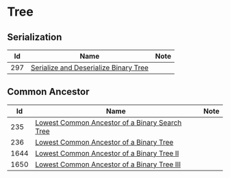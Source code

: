 # Tree

## Serialization
| Id      | Name                                        | Note               |
|---------|---------------------------------------------|--------------------|
| 297     |  <a href="https://github.com/ZSShen/Hacking-Tech-Interview/blob/main/AlgorithmDesign/src/297_Serialize_and_Deserialize_Binary_Tree.cpp" target="_blank">Serialize and Deserialize Binary Tree</a>|  |


## Common Ancestor
| Id      | Name                                        | Note               |
|---------|---------------------------------------------|--------------------|
| 235     |  <a href="https://github.com/ZSShen/Hacking-Tech-Interview/blob/main/AlgorithmDesign/src/235_Lowest_Common_Ancestor_of_a_Binary_Search_Tree.cpp" target="_blank">Lowest Common Ancestor of a Binary Search Tree</a>|  |
| 236     |  <a href="https://github.com/ZSShen/Hacking-Tech-Interview/blob/main/AlgorithmDesign/src/235_Lowest_Common_Ancestor_of_a_Binary_Tree.cpp" target="_blank">Lowest Common Ancestor of a Binary Tree</a>|  |
| 1644     |  <a href="https://github.com/ZSShen/Hacking-Tech-Interview/blob/main/AlgorithmDesign/src/1644_Lowest_Common_Ancestor_of_a_Binary_Tree_II.cpp" target="_blank">Lowest Common Ancestor of a Binary Tree II</a>|  |
| 1650     |  <a href="https://github.com/ZSShen/Hacking-Tech-Interview/blob/main/AlgorithmDesign/src/1644_Lowest_Common_Ancestor_of_a_Binary_Tree_III.cpp" target="_blank">Lowest Common Ancestor of a Binary Tree III</a>|  |
